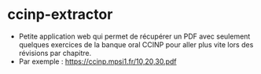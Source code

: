 # ccinp-extractor

- Petite application web qui permet de récupérer un PDF avec seulement quelques exercices de la banque oral CCINP pour aller plus vite lors des révisions par chapitre.
- Par exemple : https://ccinp.mpsi1.fr/10,20,30.pdf
